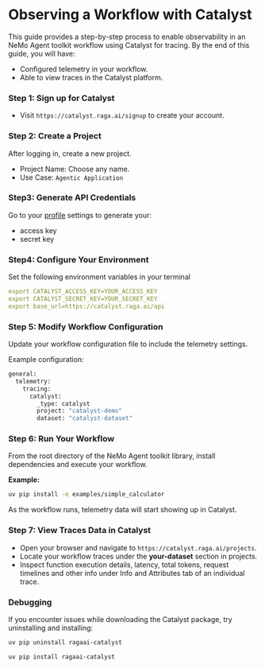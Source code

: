 <!--
SPDX-FileCopyrightText: Copyright (c) 2025, NVIDIA CORPORATION & AFFILIATES. All rights reserved.
SPDX-License-Identifier: Apache-2.0

Licensed under the Apache License, Version 2.0 (the "License");
you may not use this file except in compliance with the License.
You may obtain a copy of the License at

http://www.apache.org/licenses/LICENSE-2.0

Unless required by applicable law or agreed to in writing, software
distributed under the License is distributed on an "AS IS" BASIS,
WITHOUT WARRANTIES OR CONDITIONS OF ANY KIND, either express or implied.
See the License for the specific language governing permissions and
limitations under the License.
-->

# Observing a Workflow with Catalyst

This guide provides a step-by-step process to enable observability in an NeMo Agent toolkit workflow using Catalyst for tracing. By the end of this guide, you will have:
- Configured telemetry in your workflow.
- Able to view traces in the Catalyst platform.

### Step 1: Sign up for Catalyst
- Visit `https://catalyst.raga.ai/signup` to create your account.

### Step 2: Create a Project
After logging in, create a new project.
- Project Name: Choose any name.
- Use Case: `Agentic Application`

### Step3: Generate API Credentials
Go to your [profile](https://catalyst.raga.ai/settings/authenticate) settings to generate your:
- access key
- secret key

### Step4: Configure Your Environment
Set the following environment variables in your terminal
```yaml
export CATALYST_ACCESS_KEY=YOUR_ACCESS_KEY
export CATALYST_SECRET_KEY=YOUR_SECRET_KEY
export base_url=https://catalyst.raga.ai/api
```

### Step 5: Modify Workflow Configuration

Update your workflow configuration file to include the telemetry settings.

Example configuration:
```bash
general:
  telemetry:
    tracing:
      catalyst:
        _type: catalyst
        project: "catalyst-demo"
        dataset: "catalyst-dataset"
```

### Step 6: Run Your Workflow
From the root directory of the NeMo Agent toolkit library, install dependencies and execute your workflow.

**Example:**
```bash
uv pip install -e examples/simple_calculator
```
As the workflow runs, telemetry data will start showing up in Catalyst.

### Step 7: View Traces Data in Catalyst
- Open your browser and navigate to `https://catalyst.raga.ai/projects`.
- Locate your workflow traces under the **your-dataset** section in projects.
- Inspect function execution details, latency, total tokens, request timelines and other info under Info and Attributes tab of an individual trace.

### Debugging
If you encounter issues while downloading the Catalyst package, try uninstalling and installing:
```bash
uv pip uninstall ragaai-catalyst

uv pip install ragaai-catalyst
```
